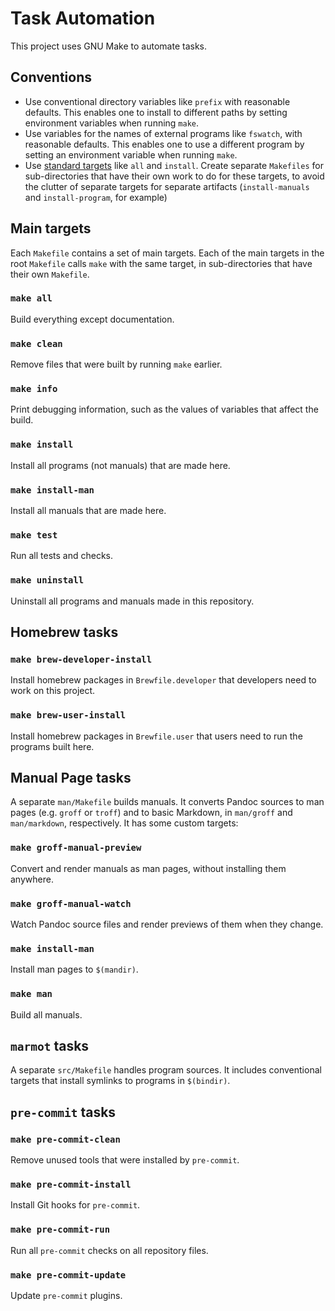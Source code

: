 # Task Automation

This project uses GNU Make to automate tasks.

## Conventions

- Use conventional directory variables like `prefix` with reasonable defaults.  This enables one to
  install to different paths by setting environment variables when running `make`.
- Use variables for the names of external programs like `fswatch`, with reasonable defaults.  This
  enables one to use a different program by setting an environment variable when running `make`.
- Use [standard
  targets](https://www.gnu.org/software/make/manual/html_node/Standard-Targets.html#Standard-Targets)
  like `all` and `install`.  Create separate `Makefiles` for sub-directories that have their own
  work to do for these targets, to avoid the clutter of separate targets for separate artifacts
  (`install-manuals` and `install-program`, for example)

## Main targets

Each `Makefile` contains a set of main targets.  Each of the main targets in the root `Makefile`
calls `make` with the same target, in sub-directories that have their own `Makefile`.

### `make all`

Build everything except documentation.

### `make clean`

Remove files that were built by running `make` earlier.

### `make info`

Print debugging information, such as the values of variables that affect the build.

### `make install`

Install all programs (not manuals) that are made here.

### `make install-man`

Install all manuals that are made here.

### `make test`

Run all tests and checks.

### `make uninstall`

Uninstall all programs and manuals made in this repository.

## Homebrew tasks

### `make brew-developer-install`

Install homebrew packages in `Brewfile.developer` that developers need to work on this project.

### `make brew-user-install`

Install homebrew packages in `Brewfile.user` that users need to run the programs built here.

## Manual Page tasks

A separate `man/Makefile` builds manuals.  It converts Pandoc sources to man pages (e.g. `groff` or
`troff`) and to basic Markdown, in `man/groff` and `man/markdown`, respectively.  It has some custom
targets:

### `make groff-manual-preview`

Convert and render manuals as man pages, without installing them anywhere.

### `make groff-manual-watch`

Watch Pandoc source files and render previews of them when they change.

### `make install-man`

Install man pages to `$(mandir)`.

### `make man`

Build all manuals.

## `marmot` tasks

A separate `src/Makefile` handles program sources.  It includes conventional targets that install
symlinks to programs in `$(bindir)`.

## `pre-commit` tasks

### `make pre-commit-clean`

Remove unused tools that were installed by `pre-commit`.

### `make pre-commit-install`

Install Git hooks for `pre-commit`.

### `make pre-commit-run`

Run all `pre-commit` checks on all repository files.

### `make pre-commit-update`

Update `pre-commit` plugins.
